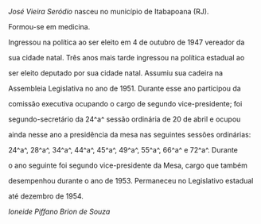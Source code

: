 

*José Vieira Seródio* nasceu no município de Itabapoana (RJ).



Formou-se em medicina.



Ingressou na política ao ser eleito em 4 de outubro de 1947 vereador da

sua cidade natal. Três anos mais tarde ingressou na política estadual ao

ser eleito deputado por sua cidade natal. Assumiu sua cadeira na

Assembleia Legislativa no ano de 1951. Durante esse ano participou da

comissão executiva ocupando o cargo de segundo vice-presidente; foi

segundo-secretário da 24^a^ sessão ordinária de 20 de abril e ocupou

ainda nesse ano a presidência da mesa nas seguintes sessões ordinárias:

24^a^, 28^a^, 34^a^, 44^a^, 45^a^, 49^a^, 55^a^, 66^a^ e 72^a^. Durante

o ano seguinte foi segundo vice-presidente da Mesa, cargo que também

desempenhou durante o ano de 1953. Permaneceu no Legislativo estadual

até dezembro de 1954.



*Ioneide Piffano Brion de Souza*



